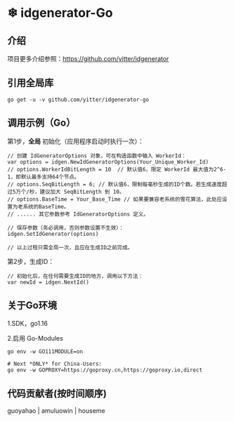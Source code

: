 ﻿#  ❄ idgenerator-Go

## 介绍

项目更多介绍参照：https://github.com/yitter/idgenerator

## 引用全局库
```
go get -u -v github.com/yitter/idgenerator-go
```

## 调用示例（Go）

第1步，**全局** 初始化（应用程序启动时执行一次）：
```
// 创建 IdGeneratorOptions 对象，可在构造函数中输入 WorkerId：
var options = idgen.NewIdGeneratorOptions(Your_Unique_Worker_Id)
// options.WorkerIdBitLength = 10  // 默认值6，限定 WorkerId 最大值为2^6-1，即默认最多支持64个节点。
// options.SeqBitLength = 6; // 默认值6，限制每毫秒生成的ID个数。若生成速度超过5万个/秒，建议加大 SeqBitLength 到 10。
// options.BaseTime = Your_Base_Time // 如果要兼容老系统的雪花算法，此处应设置为老系统的BaseTime。
// ...... 其它参数参考 IdGeneratorOptions 定义。

// 保存参数（务必调用，否则参数设置不生效）：
idgen.SetIdGenerator(options)

// 以上过程只需全局一次，且应在生成ID之前完成。
```

第2步，生成ID：
```
// 初始化后，在任何需要生成ID的地方，调用以下方法：
var newId = idgen.NextId()
```

## 关于Go环境

1.SDK，go1.16

2.启用 Go-Modules
```
go env -w GO111MODULE=on

# Next *ONLY* for China-Users:
go env -w GOPROXY=https://goproxy.cn,https://goproxy.io,direct
```

## 代码贡献者(按时间顺序)
guoyahao | amuluowin | houseme

